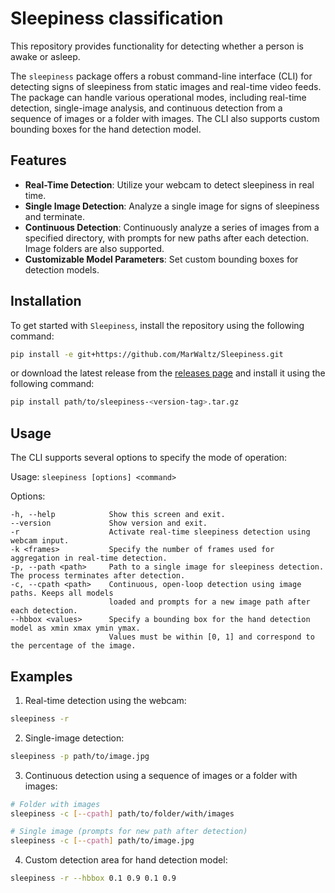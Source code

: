 # Sleepiness classification
This repository provides functionality for detecting whether a person is awake or asleep.

The `sleepiness` package offers a robust command-line interface (CLI) for detecting signs of sleepiness from static images and real-time video feeds. The package can handle various operational modes, including real-time detection, single-image analysis, and continuous detection from a sequence of images or a folder with images. The CLI also supports custom bounding boxes for the hand detection model.

## Features

- **Real-Time Detection**: Utilize your webcam to detect sleepiness in real time.
- **Single Image Detection**: Analyze a single image for signs of sleepiness and terminate.
- **Continuous Detection**: Continuously analyze a series of images from a specified directory, with prompts for new paths after each detection. Image folders are also supported.
- **Customizable Model Parameters**: Set custom bounding boxes for detection models.

## Installation

To get started with `Sleepiness`, install the repository using the following command:

```bash
pip install -e git+https://github.com/MarWaltz/Sleepiness.git
```

or download the latest release from the [releases page](https://github.com/MarWaltz/Sleepiness/releases) and install it using the following command:

```bash
pip install path/to/sleepiness-<version-tag>.tar.gz
```

## Usage

The CLI supports several options to specify the mode of operation:

Usage:
    `sleepiness [options] <command>`

Options:

    -h, --help            Show this screen and exit.
    --version             Show version and exit.
    -r                    Activate real-time sleepiness detection using webcam input.
    -k <frames>           Specify the number of frames used for aggregation in real-time detection.
    -p, --path <path>     Path to a single image for sleepiness detection. The process terminates after detection.
    -c, --cpath <path>    Continuous, open-loop detection using image paths. Keeps all models 
                          loaded and prompts for a new image path after each detection.
    --hbbox <values>      Specify a bounding box for the hand detection model as xmin xmax ymin ymax. 
                          Values must be within [0, 1] and correspond to the percentage of the image.

## Examples

1. Real-time detection using the webcam:
```bash
sleepiness -r
```

2. Single-image detection:
```bash
sleepiness -p path/to/image.jpg
```

3. Continuous detection using a sequence of images or a folder with images:
```bash
# Folder with images
sleepiness -c [--cpath] path/to/folder/with/images

# Single image (prompts for new path after detection)
sleepiness -c [--cpath] path/to/image.jpg
```

4. Custom detection area for hand detection model:
```bash
sleepiness -r --hbbox 0.1 0.9 0.1 0.9
```